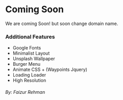 # Coming Soon
We are coming Soon! but soon change domain name.

### Additional Features 
* Google Fonts
* Minimalist Layout
* Unsplash Wallpaper
* Burger Menu
* Animate CSS + (Waypoints Jquery)
* Loading Loader
* High Resolution 


###### By: Faizur Rehman


